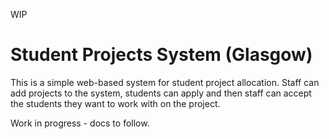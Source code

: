 WIP

# Student Projects System (Glasgow)

This is a simple web-based system for student project allocation.  Staff can add
projects to the system, students can apply and then staff can accept the students
they want to work with on the project.

Work in progress - docs to follow.
